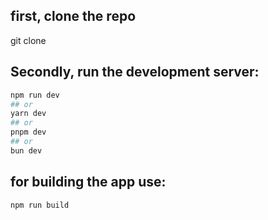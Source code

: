 ## first, clone the repo 
git clone 
## Secondly, run the development server:

```bash
npm run dev
## or
yarn dev
## or
pnpm dev
## or
bun dev
```


## for building the app use:
```npm run build```
